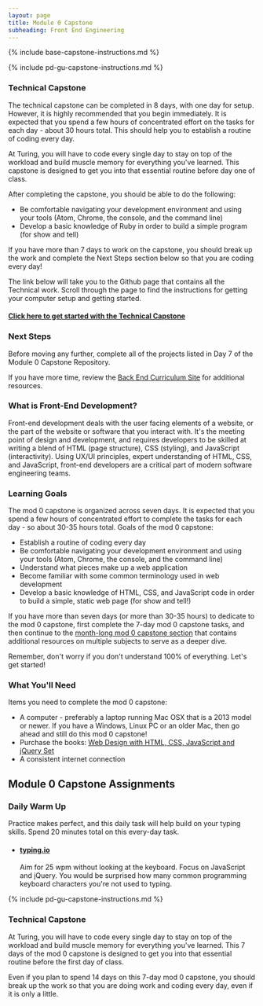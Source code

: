 ```yaml
---
layout: page
title: Module 0 Capstone
subheading: Front End Engineering
---
```


{% include base-capstone-instructions.md %}

{% include pd-gu-capstone-instructions.md %}

### Technical Capstone

The technical capstone can be completed in 8 days, with one day for setup. However, it is highly recommended that you begin  immediately. It is expected that you spend a few hours of concentrated effort on the tasks for each day - about 30 hours total. This should help you to establish a routine of coding every day.

At Turing, you will have to code every single day to stay on top of the workload and build muscle memory for everything you've learned. This capstone is designed to get you into that essential routine before day one of class.

After completing the capstone, you should be able to do the following:

* Be comfortable navigating your development environment and using your tools (Atom, Chrome, the console, and the command line)
* Develop a basic knowledge of Ruby in order to build a simple program (for show and tell)

If you have more than 7 days to work on the capstone, you should break up the work and complete the Next Steps section below so that you are coding every day!

The link below will take you to the Github page that contains all the Technical work. Scroll through the page to find the instructions for getting your computer setup and getting started.

#### [Click here to get started with the Technical Capstone](https://github.com/turingschool-examples/backend_prework)

### Next Steps

Before moving any further, complete all of the projects listed in Day 7 of the Module 0 Capstone Repository.

If you have more time, review the [Back End Curriculum Site](http://backend.turing.io/) for additional resources.


### What is Front-End Development?

Front-end development deals with the user facing elements of a website, or the part of the website or software that you interact with. It's the meeting point of design and development, and requires developers to be skilled at writing a blend of HTML (page structure), CSS (styling), and JavaScript (interactivity). Using UX/UI principles, expert understanding of HTML, CSS, and JavaScript, front-end developers are a critical part of modern software engineering teams.

### Learning Goals

The mod 0 capstone is organized across seven days. It is expected that you spend a few hours of concentrated effort to complete the tasks for each day - so about 30-35 hours total. Goals of the mod 0 capstone:

*   Establish a routine of coding every day
*   Be comfortable navigating your development environment and using your tools (Atom, Chrome, the console, and the command line)
*   Understand what pieces make up a web application
*   Become familiar with some common terminology used in web development
*   Develop a basic knowledge of HTML, CSS, and JavaScript code in order to build a simple, static web page (for show and tell!)

If you have more than seven days (or more than 30-35 hours) to dedicate to the mod 0 capstone, first complete the 7-day mod 0 capstone tasks, and then continue to the [month-long mod 0 capstone section](#month) that contains additional resources on multiple subjects to serve as a deeper dive.

Remember, don't worry if you don't understand 100% of everything. Let's get started!

### What You'll Need

Items you need to complete the mod 0 capstone:

*   A computer - preferably a laptop running Mac OSX that is a 2013 model or newer. If you have a Windows, Linux PC or an older Mac, then go ahead and still do this mod 0 capstone!
*   Purchase the books: [Web Design with HTML, CSS, JavaScript and jQuery Set](https://www.amazon.com/Web-Design-HTML-JavaScript-jQuery/dp/1118907442/ref=sr_1_2?ie=UTF8&qid=1541193719&sr=8-2&keywords=duckett)
*   A consistent internet connection

Module 0 Capstone Assignments
-----------------------------

### Daily Warm Up

Practice makes perfect, and this daily task will help build on your typing skills. Spend 20 minutes total on this every-day task.

*   #### [typing.io](https://typing.io/)
    
    Aim for 25 wpm without looking at the keyboard. Focus on JavaScript and jQuery. You would be surprised how many common programming keyboard characters you're not used to typing.
    

{% include pd-gu-capstone-instructions.md %}

### Technical Capstone

At Turing, you will have to code every single day to stay on top of the workload and build muscle memory for everything you've learned. This 7 days of the mod 0 capstone is designed to get you into that essential routine before the first day of class.

Even if you plan to spend 14 days on this 7-day mod 0 capstone, you should break up the work so that you are doing work and coding every day, even if it is only a little.

